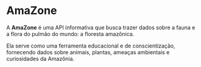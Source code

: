 # AmaZone

A **AmaZone** é uma API informativa que busca trazer dados sobre a fauna e a flora do pulmão do mundo: a floresta amazônica.

Ela serve como uma ferramenta educacional e de conscientização, fornecendo dados sobre animais, plantas, ameaças ambientais e curiosidades da Amazônia.
